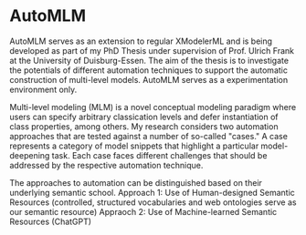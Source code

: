 # AutoMLM

AutoMLM serves as an extension to regular XModelerML and is being developed as part of my PhD Thesis under supervision of Prof. Ulrich Frank at the University of Duisburg-Essen. 
The aim of the thesis is to investigate the potentials of different automation techniques to support the automatic construction of multi-level models. AutoMLM serves as a experimentation environment only.

Multi-level modeling (MLM) is a novel conceptual modeling paradigm where users can specify arbitrary classication levels and defer instantiation of class properties, among others.
My research considers two automation approaches that are tested against a number of so-called "cases."
A case represents a category of model snippets that highlight a particular model-deepening task.
Each case faces different challenges that should be addressed by the respective automation technique.

The approaches to automation can be distinguished based on their underlying semantic school. 
Approach 1: Use of Human-designed Semantic Resources (controlled, structured vocabularies and web ontologies serve as our semantic resource)
Appraoch 2: Use of Machine-learned Semantic Resources (ChatGPT)
